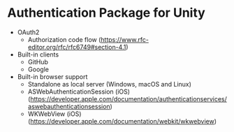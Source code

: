 # Authentication Package for Unity
- OAuth2
  - Authorization code flow (https://www.rfc-editor.org/rfc/rfc6749#section-4.1)
- Built-in clients
  - GitHub
  - Google
- Built-in browser support
  - Standalone as local server (Windows, macOS and Linux)
  - ASWebAuthenticationSession (iOS) (https://developer.apple.com/documentation/authenticationservices/aswebauthenticationsession)
  - WKWebView (iOS) (https://developer.apple.com/documentation/webkit/wkwebview)
